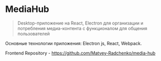 # MediaHub

> Desktop-приложение на React, Electron для организации и потребления медиа-контента с функционалом для общения пользователей

Основные технологии приложения: Electron js, React, Webpack.

Frontend Repository - https://github.com/Matvey-Radchenko/media-hub














